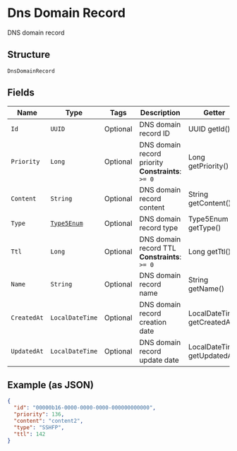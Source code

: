 
# Dns Domain Record

DNS domain record

## Structure

`DnsDomainRecord`

## Fields

| Name | Type | Tags | Description | Getter | Setter |
|  --- | --- | --- | --- | --- | --- |
| `Id` | `UUID` | Optional | DNS domain record ID | UUID getId() | setId(UUID id) |
| `Priority` | `Long` | Optional | DNS domain record priority<br>**Constraints**: `>= 0` | Long getPriority() | setPriority(Long priority) |
| `Content` | `String` | Optional | DNS domain record content | String getContent() | setContent(String content) |
| `Type` | [`Type5Enum`](../../doc/models/type-5-enum.md) | Optional | DNS domain record type | Type5Enum getType() | setType(Type5Enum type) |
| `Ttl` | `Long` | Optional | DNS domain record TTL<br>**Constraints**: `>= 0` | Long getTtl() | setTtl(Long ttl) |
| `Name` | `String` | Optional | DNS domain record name | String getName() | setName(String name) |
| `CreatedAt` | `LocalDateTime` | Optional | DNS domain record creation date | LocalDateTime getCreatedAt() | setCreatedAt(LocalDateTime createdAt) |
| `UpdatedAt` | `LocalDateTime` | Optional | DNS domain record update date | LocalDateTime getUpdatedAt() | setUpdatedAt(LocalDateTime updatedAt) |

## Example (as JSON)

```json
{
  "id": "00000b16-0000-0000-0000-000000000000",
  "priority": 136,
  "content": "content2",
  "type": "SSHFP",
  "ttl": 142
}
```

